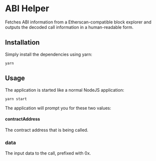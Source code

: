 # ABI Helper
Fetches ABI information from a Etherscan-compatible block explorer and outputs the decoded call information in a human-readable form.

## Installation
Simply install the dependencies using yarn:
```shell
yarn
```

## Usage
The application is started like a normal NodeJS application:
```shell
yarn start
```

The application will prompt you for these two values:
#### contractAddress
The contract address that is being called.

### data
The input data to the call, prefixed with 0x.
